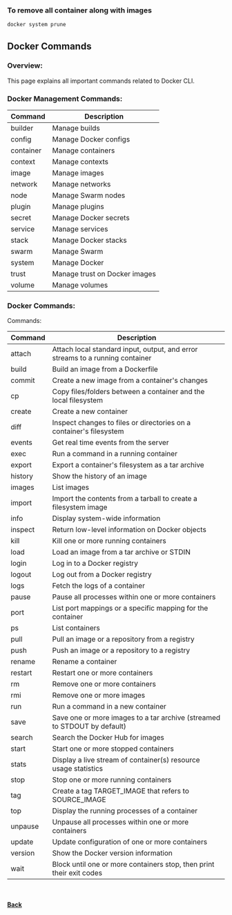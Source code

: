 ### To remove all container along with images
```markdown
docker system prune
```
## Docker Commands

### Overview:
This page explains all important commands related to Docker CLI.

### Docker Management Commands:

| Command | Description |
| ---- | ---- |
| builder | Manage builds | 
| config | Manage Docker configs | 
| container | Manage containers | 
| context | Manage contexts | 
| image | Manage images | 
| network | Manage networks | 
| node | Manage Swarm nodes | 
| plugin | Manage plugins | 
| secret | Manage Docker secrets | 
| service | Manage services | 
| stack | Manage Docker stacks | 
| swarm | Manage Swarm | 
| system | Manage Docker | 
| trust | Manage trust on Docker images | 
| volume | Manage volumes | 

### Docker Commands:

Commands:

 | Command | Description |
 | ---- | ---- |
 | attach | Attach local standard input, output, and error streams to a running container |
 | build | Build an image from a Dockerfile |
 | commit | Create a new image from a container's changes |
 | cp | Copy files/folders between a container and the local filesystem |
 | create | Create a new container |
 | diff | Inspect changes to files or directories on a container's filesystem |
 | events | Get real time events from the server |
 | exec | Run a command in a running container |
 | export | Export a container's filesystem as a tar archive |
 | history | Show the history of an image |
 | images | List images |
 | import | Import the contents from a tarball to create a filesystem image |
 | info | Display system-wide information |
 | inspect | Return low-level information on Docker objects |
 | kill | Kill one or more running containers |
 | load | Load an image from a tar archive or STDIN |
 | login | Log in to a Docker registry |
 | logout | Log out from a Docker registry |
 | logs | Fetch the logs of a container |
 | pause | Pause all processes within one or more containers |
 | port | List port mappings or a specific mapping for the container |
 | ps | List containers |
 | pull | Pull an image or a repository from a registry |
 | push | Push an image or a repository to a registry |
 | rename | Rename a container |
 | restart | Restart one or more containers |
 | rm | Remove one or more containers |
 | rmi | Remove one or more images |
 | run | Run a command in a new container |
 | save | Save one or more images to a tar archive (streamed to STDOUT by default) |
 | search | Search the Docker Hub for images |
 | start | Start one or more stopped containers |
 | stats | Display a live stream of container(s) resource usage statistics |
 | stop | Stop one or more running containers |
 | tag | Create a tag TARGET_IMAGE that refers to SOURCE_IMAGE |
 | top | Display the running processes of a container |
 | unpause | Unpause all processes within one or more containers |
 | update | Update configuration of one or more containers |
 | version | Show the Docker version information |
 | wait | Block until one or more containers stop, then print their exit codes |

<br/><br/>
[<i class="fa fa-arrow-left"></i> **Back**](/documentation/)

